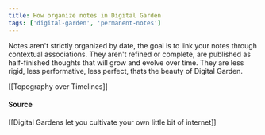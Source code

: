 ```yaml
---
title: How organize notes in Digital Garden
tags: ['digital-garden', 'permanent-notes']
---
```


Notes aren't strictly organized by date, the goal is to link your notes through contextual associations.
They aren't refined or complete, are published as half-finished thoughts that will grow and evolve over time. They are less rigid, less performative, less perfect, thats the beauty of Digital Garden.

[[Topography over Timelines]]

#### Source
[[Digital Gardens let you cultivate your own little bit of internet]]